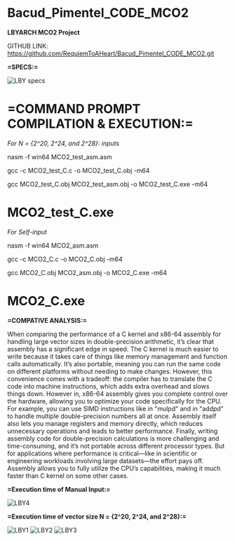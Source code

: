 # Bacud_Pimentel_CODE_MCO2
**LBYARCH MCO2 Project**

GITHUB LINK: https://github.com/RequiemToAHeart/Bacud_Pimentel_CODE_MCO2.git

**=SPECS:=**

![LBY specs](https://github.com/user-attachments/assets/8bf41155-644b-4f48-89d6-c5618e86ef75)

**=COMMAND PROMPT COMPILATION & EXECUTION:=**
==========================================================
*For  N = {2^20, 2^24, and 2^28}: inputs*
           
nasm -f win64 MCO2_test_asm.asm

gcc -c MCO2_test_C.c -o MCO2_test_C.obj -m64

gcc MCO2_test_C.obj MCO2_test_asm.obj -o MCO2_test_C.exe -m64

MCO2_test_C.exe
==========================================================
*For Self-input*
        
nasm -f win64 MCO2_asm.asm

gcc -c MCO2_C.c -o MCO2_C.obj -m64

gcc MCO2_C.obj MCO2_asm.obj -o MCO2_C.exe -m64

MCO2_C.exe
==========================================================

**=COMPATIVE ANALYSIS:=**


When comparing the performance of a C kernel and x86-64 assembly for handling large vector sizes in double-precision arithmetic, it’s clear that assembly has a significant edge in speed. The C kernel is much easier to write because it takes care of things like memory management and function calls automatically. It’s also portable, meaning you can run the same code on different platforms without needing to make changes. However, this convenience comes with a tradeoff: the compiler has to translate the C code into machine instructions, which adds extra overhead and slows things down. However in, x86-64 assembly gives you complete control over the hardware, allowing you to optimize your code specifically for the CPU. For example, you can use SIMD instructions like in "mulpd" and in "addpd" to handle multiple double-precision numbers all at once. Assembly itself also lets you manage registers and memory directly, which reduces unnecessary operations and leads to better performance. Finally, writing assembly code for double-precision calculations is more challenging and time-consuming, and it’s not portable across different processor types. But for applications where performance is critical—like in scientific or engineering workloads involving large datasets—the effort pays off. Assembly allows you to fully utilize the CPU’s capabilities, making it much faster than C kernel on some other cases.

**=Execution time of Manual Input:=**

![LBY4](https://github.com/user-attachments/assets/c5300773-ba2d-429d-9c2a-cff53f18c987)

**=Execution time of vector size N = {2^20, 2^24, and 2^28}:=**

![LBY1](https://github.com/user-attachments/assets/689b5d8a-072f-4aa8-8fd7-4f260e6c4f18)
![LBY2](https://github.com/user-attachments/assets/9517e6da-662c-47d7-9b56-f47b8bc1d8d3)
![LBY3](https://github.com/user-attachments/assets/82367b07-3b29-4628-a4a8-a0b87ba38fec)



